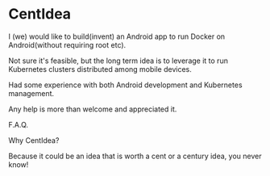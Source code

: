# CentIdea

I (we) would like to build(invent) an Android app to run Docker on Android(without requiring root etc).

Not sure it's feasible, but the long term idea is to leverage it to run Kubernetes clusters distributed among mobile devices.

Had some experience with both Android development and Kubernetes management.

Any help is more than welcome and appreciated it.

F.A.Q.

Why CentIdea?

Because it could be an idea that is worth a cent or a century idea, you never know!
